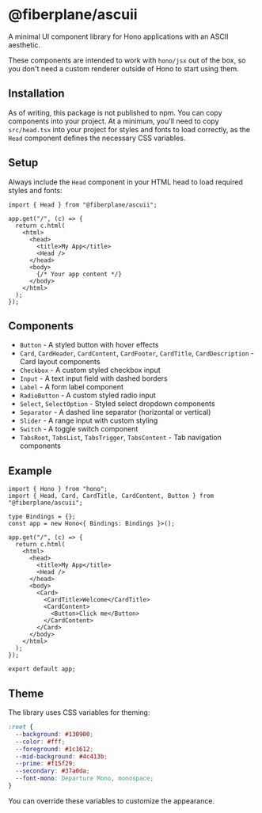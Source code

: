 # @fiberplane/ascuii

A minimal UI component library for Hono applications with an ASCII aesthetic.

These components are intended to work with `hono/jsx` out of the box, so you don't need a custom renderer outside of Hono to start using them.

## Installation

As of writing, this package is not published to npm. You can copy components into your project. At a minimum, you'll need to copy `src/head.tsx` into your project for styles and fonts to load correctly, as the `Head` component defines the necessary CSS variables.

## Setup

Always include the `Head` component in your HTML head to load required styles and fonts:

```tsx
import { Head } from "@fiberplane/ascuii";

app.get("/", (c) => {
  return c.html(
    <html>
      <head>
        <title>My App</title>
        <Head />
      </head>
      <body>
        {/* Your app content */}
      </body>
    </html>
  );
});
```

## Components

- `Button` - A styled button with hover effects
- `Card`, `CardHeader`, `CardContent`, `CardFooter`, `CardTitle`, `CardDescription` - Card layout components
- `Checkbox` - A custom styled checkbox input
- `Input` - A text input field with dashed borders
- `Label` - A form label component
- `RadioButton` - A custom styled radio input
- `Select`, `SelectOption` - Styled select dropdown components
- `Separator` - A dashed line separator (horizontal or vertical)
- `Slider` - A range input with custom styling
- `Switch` - A toggle switch component
- `TabsRoot`, `TabsList`, `TabsTrigger`, `TabsContent` - Tab navigation components

## Example

```tsx
import { Hono } from "hono";
import { Head, Card, CardTitle, CardContent, Button } from "@fiberplane/ascuii";

type Bindings = {};
const app = new Hono<{ Bindings: Bindings }>();

app.get("/", (c) => {
  return c.html(
    <html>
      <head>
        <title>My App</title>
        <Head />
      </head>
      <body>
        <Card>
          <CardTitle>Welcome</CardTitle>
          <CardContent>
            <Button>Click me</Button>
          </CardContent>
        </Card>
      </body>
    </html>
  );
});

export default app;
```

## Theme

The library uses CSS variables for theming:

```css
:root {
  --background: #130900;
  --color: #fff;
  --foreground: #1c1612;
  --mid-background: #4c413b;
  --prime: #f15f29;
  --secondary: #37a0da;
  --font-mono: Departure Mono, monospace;
}
```

You can override these variables to customize the appearance.
